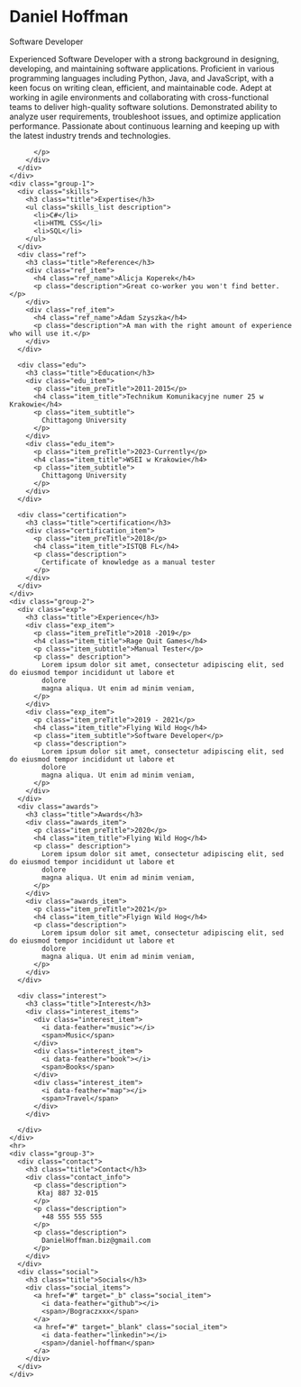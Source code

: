 <!DOCTYPE html>
<html lang="en">

<head>
  <meta charset="UTF-8">
  <meta http-equiv="X-UA-Compatible" content="IE=edge">
  <meta name="viewport" content="width=device-width, initial-scale=1.0">
  <title>Resume</title>
</head>

<body>
  <div class="container">
    <div class="profile">
      <div class="profile_container">
        <div class="profile_profileImg">
        </div>
        <div>
          <h1 class="profile_name">
            <span class="profile_name_firstName">Daniel</span>
            <span class="profile_name_lastName">Hoffman</span>
          </h1>
          <p class="profile_title">Software Developer</p>
          <p class="description profile_description">
            Experienced Software Developer with a strong background in designing, developing, and maintaining software applications. Proficient in various programming languages including Python, Java, and JavaScript, with a keen focus on writing clean, efficient, and maintainable code. Adept at working in agile environments and collaborating with cross-functional teams to deliver high-quality software solutions. Demonstrated ability to analyze user requirements, troubleshoot issues, and optimize application performance. Passionate about continuous learning and keeping up with the latest industry trends and technologies.


          </p>
        </div>
      </div>
    </div>
    <div class="group-1">
      <div class="skills">
        <h3 class="title">Expertise</h3>
        <ul class="skills_list description">
          <li>C#</li>
          <li>HTML CSS</li>
          <li>SQL</li>
        </ul>
      </div>
      <div class="ref">
        <h3 class="title">Reference</h3>
        <div class="ref_item">
          <h4 class="ref_name">Alicja Koperek</h4>
          <p class="description">Great co-worker you won't find better.</p>
        </div>
        <div class="ref_item">
          <h4 class="ref_name">Adam Szyszka</h4>
          <p class="description">A man with the right amount of experience who will use it.</p>
        </div>
      </div>

      <div class="edu">
        <h3 class="title">Education</h3>
        <div class="edu_item">
          <p class="item_preTitle">2011-2015</p>
          <h4 class="item_title">Technikum Komunikacyjne numer 25 w Krakowie</h4>
          <p class="item_subtitle">
            Chittagong University
          </p>
        </div>
        <div class="edu_item">
          <p class="item_preTitle">2023-Currently</p>
          <h4 class="item_title">WSEI w Krakowie</h4>
          <p class="item_subtitle">
            Chittagong University
          </p>
        </div>
      </div>

      <div class="certification">
        <h3 class="title">certification</h3>
        <div class="certification_item">
          <p class="item_preTitle">2018</p>
          <h4 class="item_title">ISTQB FL</h4>
          <p class="description">
            Certificate of knowledge as a manual tester
          </p>
        </div>
      </div>
    </div>
    <div class="group-2">
      <div class="exp">
        <h3 class="title">Experience</h3>
        <div class="exp_item">
          <p class="item_preTitle">2018 -2019</p>
          <h4 class="item_title">Rage Quit Games</h4>
          <p class="item_subtitle">Manual Tester</p>
          <p class=" description">
            Lorem ipsum dolor sit amet, consectetur adipiscing elit, sed do eiusmod tempor incididunt ut labore et
            dolore
            magna aliqua. Ut enim ad minim veniam,
          </p>
        </div>
        <div class="exp_item">
          <p class="item_preTitle">2019 - 2021</p>
          <h4 class="item_title">Flying Wild Hog</h4>
          <p class="item_subtitle">Software Developer</p>
          <p class="description">
            Lorem ipsum dolor sit amet, consectetur adipiscing elit, sed do eiusmod tempor incididunt ut labore et
            dolore
            magna aliqua. Ut enim ad minim veniam,
          </p>
        </div>
      </div>
      <div class="awards">
        <h3 class="title">Awards</h3>
        <div class="awards_item">
          <p class="item_preTitle">2020</p>
          <h4 class="item_title">Flying Wild Hog</h4>
          <p class=" description">
            Lorem ipsum dolor sit amet, consectetur adipiscing elit, sed do eiusmod tempor incididunt ut labore et
            dolore
            magna aliqua. Ut enim ad minim veniam,
          </p>
        </div>
        <div class="awards_item">
          <p class="item_preTitle">2021</p>
          <h4 class="item_title">Flyign Wild Hog</h4>
          <p class="description">
            Lorem ipsum dolor sit amet, consectetur adipiscing elit, sed do eiusmod tempor incididunt ut labore et
            dolore
            magna aliqua. Ut enim ad minim veniam,
          </p>
        </div>
      </div>

      <div class="interest">
        <h3 class="title">Interest</h3>
        <div class="interest_items">
          <div class="interest_item">
            <i data-feather="music"></i>
            <span>Music</span>
          </div>
          <div class="interest_item">
            <i data-feather="book"></i>
            <span>Books</span>
          </div>
          <div class="interest_item">
            <i data-feather="map"></i>
            <span>Travel</span>
          </div>
        </div>

      </div>
    </div>
    <hr>
    <div class="group-3">
      <div class="contact">
        <h3 class="title">Contact</h3>
        <div class="contact_info">
          <p class="description">
           Kłaj 887 32-015
          </p>
          <p class="description">
            +48 555 555 555
          </p>
          <p class="description">
            DanielHoffman.biz@gmail.com
          </p>
        </div>
      </div>
      <div class="social">
        <h3 class="title">Socials</h3>
        <div class="social_items">
          <a href="#" target="_b" class="social_item">
            <i data-feather="github"></i>
            <span>/Bograczxxx</span>
          </a>
          <a href="#" target="_blank" class="social_item">
            <i data-feather="linkedin"></i>
            <span>/daniel-hoffman</span>
          </a>
        </div>
      </div>
    </div>
  </div>
  <script>
    feather.replace()
  </script>
</body>

</html>

